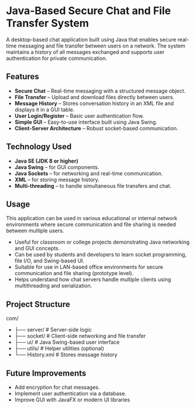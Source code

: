 # Java-Based Secure Chat and File Transfer System

A desktop-based chat application built using Java that enables secure real-time messaging and file transfer between users on a network. The system maintains a history of all messages exchanged and supports user authentication for private communication.


## Features

- **Secure Chat** – Real-time messaging with a structured message object.
- **File Transfer** – Upload and download files directly between users.
- **Message History** – Stores conversation history in an XML file and displays it in a GUI table.
- **User Login/Register** – Basic user authentication flow.
- **Simple GUI** – Easy-to-use interface built using Java Swing.
- **Client-Server Architecture** – Robust socket-based communication.


## Technology Used

- **Java SE (JDK 8 or higher)**
- **Java Swing** – for GUI components.
- **Java Sockets** – for networking and real-time communication.
- **XML** – for storing message history.
- **Multi-threading** – to handle simultaneous file transfers and chat.


## Usage

This application can be used in various educational or internal network environments where secure communication and file sharing is needed between multiple users.

- Useful for classroom or college projects demonstrating Java networking and GUI concepts.  
- Can be used by students and developers to learn socket programming, file I/O, and Swing-based UI.  
- Suitable for use in LAN-based office environments for secure communication and file sharing (prototype level).  
- Helps understand how chat servers handle multiple clients using multithreading and serialization.


## Project Structure

com/
- ├── server/         # Server-side logic
- ├── socket/         # Client-side networking and file transfer
- ├── ui/             # Java Swing-based user interface
- ├── utils/          # Helper utilities (optional)
- └── History.xml     # Stores message history


## Future Improvements

- Add encryption for chat messages.
- Implement user authentication via a database.
- Improve GUI with JavaFX or modern UI libraries

